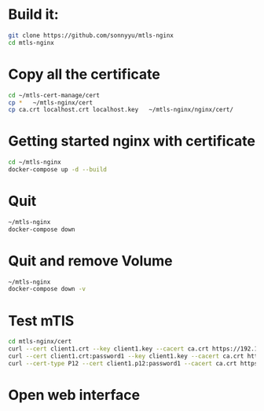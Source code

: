 # Build it:
```bash
git clone https://github.com/sonnyyu/mtls-nginx
cd mtls-nginx
```
# Copy all the certificate 
```bash
cd ~/mtls-cert-manage/cert
cp *   ~/mtls-nginx/cert
cp ca.crt localhost.crt localhost.key   ~/mtls-nginx/nginx/cert/
```
# Getting started nginx with certificate
```bash
cd ~/mtls-nginx
docker-compose up -d --build
```
# Quit 
```bash
~/mtls-nginx
docker-compose down 
```
# Quit and remove Volume
```bash
~/mtls-nginx
docker-compose down -v
```
# Test mTlS
```bash
cd mtls-nginx/cert
curl --cert client1.crt --key client1.key --cacert ca.crt https://192.168.1.204
curl --cert client1.crt:password1 --key client1.key --cacert ca.crt https://192.168.1.204
curl --cert-type P12 --cert client1.p12:password1 --cacert ca.crt https://192.168.1.204
```
# Open web interface

